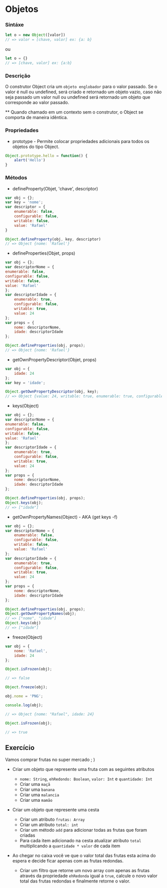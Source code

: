 # Objetos

### Sintáxe

```javascript 
let o = new Object([valor]) 
// => valor = [chave, valor] ex: {a: b}
``` 
ou 
```javascript 
let o = {}
// => [chave, valor] ex: {a:b}
```

### Descrição

O construtor Object cria um `objeto englobador` para o valor passado. Se o valor é null ou undefined, será criado e retornado um objeto vazio, caso não seja passado um valor null ou undefined será retornado um objeto que corresponde ao valor passado.

** Quando chamado em um contexto sem o construtor, o Object se comporta de maneira idêntica.

### Propriedades

 - prototype - Permite colocar propriedades adicionais para todos os objetos do tipo Object.

```javascript
Object.prototype.hello = function() { 
    alert('Hello')
}
```

### Métodos

 - defineProperty(Objet, 'chave', descriptor)

```javascript
var obj = {};
var key = 'nome';
var descriptor = {
    enumerable: false,
    configurable: false,
    writable: false,
    value: 'Rafael'
}

Object.defineProperty(obj, key, descriptor)
// => Object {nome: 'Rafael'}
```

- defineProperties(Objet, props)

```javascript
var obj = {};
var descriptorNome = {
enumerable: false,
configurable: false,
writable: false,
value: 'Rafael'
};
var descriptorIdade = {
    enumerable: true,
    configurable: false,
    writable: true,
    value: 24
};
var props = {
    nome: descriptorNome,
    idade: descriptorIdade
};

Object.defineProperties(obj, props);
// => Object {nome: 'Rafael'}
```

- getOwnPropertyDescriptor(Objet, props)

```javascript
var obj = {
    idade: 24
};
var key = 'idade';

Object.getOwnPropertyDescriptor(obj, key);
// => Object {value: 24, writable: true, enumerable: true, configurable: true}
```

- keys(Object)

```javascript
var obj = {};
var descriptorNome = {
enumerable: false,
configurable: false,
writable: false,
value: 'Rafael'
};
var descriptorIdade = {
    enumerable: true,
    configurable: false,
    writable: true,
    value: 24
};
var props = {
    nome: descriptorNome,
    idade: descriptorIdade
};

Object.defineProperties(obj, props);
Object.keys(obj);
// => ["idade"]
```

- getOwnPropertyNames(Object) - AKA (get keys -f)

```javascript
var obj = {};
var descriptorNome = {
    enumerable: false,
    configurable: false,
    writable: false,
    value: 'Rafael'
};
var descriptorIdade = {
    enumerable: true,
    configurable: false,
    writable: true,
    value: 24
};
var props = {
    nome: descriptorNome,
    idade: descriptorIdade
};

Object.defineProperties(obj, props);
Object.getOwnPropertyNames(obj);
// => ["nome", "idade"]
Object.keys(obj)
// => ["idade"]
```

- freeze(Object)

```javascript
var obj = {
    nome: 'Rafael',
    idade: 24
};

Object.isFrozen(obj);

// => false

Object.freeze(obj);

obj.nome = 'PNG';

console.log(obj);

// => Object {nome: "Rafael", idade: 24}

Object.isFrozen(obj);

// => true
```

## Exercício

Vamos comprar frutas no super mercado ; )
 - Criar um objeto que represente uma fruta com as seguintes atributos
    - `nome: String`, `ehRedondo: Boolean`, `valor: Int` e `quantidade: Int`
    - Criar uma `maçã`
    - Criar uma `banana`
    - Criar uma `malancia`
    - Criar uma `mamão`

 - Criar um objeto que represente uma cesta
    - Criar um atributo `frutas: Array`
    - Criar um atributo `total: int`
    - Criar um método `add` para adicionar todas as frutas que foram criadas
    - Para cada item adicionado na cesta atualizar atributo `total` multiplicando a `quantidade * valor` de cada item

 - Ao chegar no caixa você ve que o valor total das frutas esta acima do espera e decide ficar apenas com as frutas redondas.
    - Criar um filtro que retorne um novo array com apenas as frutas através da propriedade `ehRedonda` igual a `true`, calcule o novo valor total das frutas redondas e finalmente retorne o valor.